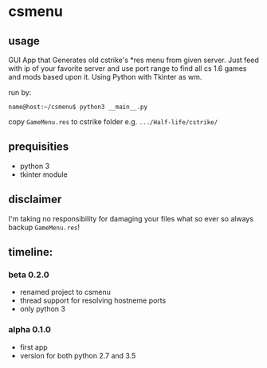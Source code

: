 # csmenu

## usage
GUI App that Generates old cstrike's *res menu from given server. Just feed with ip of your favorite server and use port range to find all cs 1.6 games and mods based upon it. Using Python with Tkinter as wm.

run by:
```
name@host:~/csmenu$ python3 __main__.py
```
copy ```GameMenu.res``` to cstrike folder  e.g. ```.../Half-life/cstrike/```


## prequisities

* python 3
* tkinter module


## disclaimer
I'm taking no responsibility for damaging your files what so ever so always backup ```GameMenu.res```!


## timeline:


### beta 0.2.0
* renamed project to csmenu
* thread support for resolving hostneme ports
* only python 3


### alpha 0.1.0
* first app
* version for both python 2.7 and 3.5
